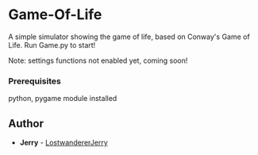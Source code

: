 # Game-Of-Life
A simple simulator showing the game of life, based on Conway's Game of Life. Run Game.py to start!

Note: settings functions not enabled yet, coming soon!

### Prerequisites
python, pygame module installed

## Author

* **Jerry** - [LostwandererJerry](https://github.com/LostwandererJerry)
